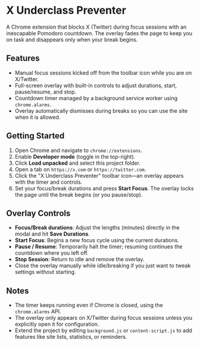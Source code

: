 # X Underclass Preventer

A Chrome extension that blocks X (Twitter) during focus sessions with an inescapable Pomodoro countdown. The overlay fades the page to keep you on task and disappears only when your break begins.

## Features

- Manual focus sessions kicked off from the toolbar icon while you are on X/Twitter.
- Full-screen overlay with built-in controls to adjust durations, start, pause/resume, and stop.
- Countdown timer managed by a background service worker using `chrome.alarms`.
- Overlay automatically dismisses during breaks so you can use the site when it is allowed.

## Getting Started

1. Open Chrome and navigate to `chrome://extensions`.
2. Enable **Developer mode** (toggle in the top-right).
3. Click **Load unpacked** and select this project folder.
4. Open a tab on `https://x.com` or `https://twitter.com`.
5. Click the "X Underclass Preventer" toolbar icon—an overlay appears with the timer and controls.
6. Set your focus/break durations and press **Start Focus**. The overlay locks the page until the break begins (or you pause/stop).

## Overlay Controls

- **Focus/Break durations**: Adjust the lengths (minutes) directly in the modal and hit **Save Durations**.
- **Start Focus**: Begins a new focus cycle using the current durations.
- **Pause / Resume**: Temporarily halt the timer; resuming continues the countdown where you left off.
- **Stop Session**: Return to idle and remove the overlay.
- Close the overlay manually while idle/breaking if you just want to tweak settings without starting.

## Notes

- The timer keeps running even if Chrome is closed, using the `chrome.alarms` API.
- The overlay only appears on X/Twitter during focus sessions unless you explicitly open it for configuration.
- Extend the project by editing `background.js` or `content-script.js` to add features like site lists, statistics, or reminders.
